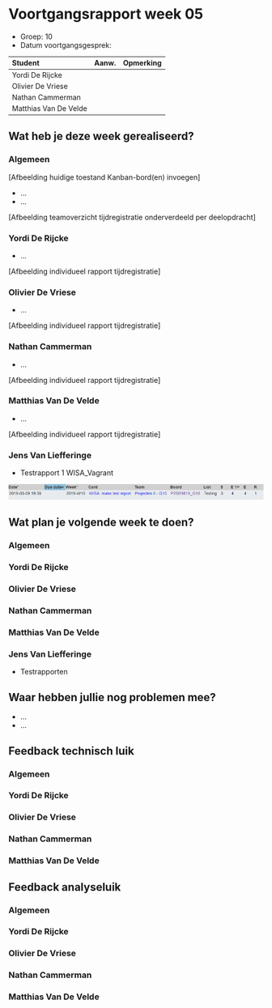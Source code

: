 # Voortgangsrapport week 05

* Groep: 10
* Datum voortgangsgesprek:

| Student  | Aanw. | Opmerking |
| :---     | :---  | :---      |
| Yordi De Rijcke |       |           |
| Olivier De Vriese |       |           |
| Nathan Cammerman |       |           |
| Matthias Van De Velde |       |           |

## Wat heb je deze week gerealiseerd?

### Algemeen

[Afbeelding huidige toestand Kanban-bord(en) invoegen]

* ...
* ...

[Afbeelding teamoverzicht tijdregistratie onderverdeeld per deelopdracht]

### Yordi De Rijcke

* ...

[Afbeelding individueel rapport tijdregistratie]

### Olivier De Vriese

* ...

[Afbeelding individueel rapport tijdregistratie]

### Nathan Cammerman

* ...

[Afbeelding individueel rapport tijdregistratie]

### Matthias Van De Velde

* ...

[Afbeelding individueel rapport tijdregistratie]

### Jens Van Liefferinge

* Testrapport 1 WISA_Vagrant

![Time-registration-week05-JensVanLiefferinge](week05-JensVanLiefferinge.png)

## Wat plan je volgende week te doen?

### Algemeen
### Yordi De Rijcke
### Olivier De Vriese
### Nathan Cammerman
### Matthias Van De Velde
### Jens Van Liefferinge
* Testrapporten

## Waar hebben jullie nog problemen mee?

* ...
* ...

## Feedback technisch luik

### Algemeen

### Yordi De Rijcke
### Olivier De Vriese
### Nathan Cammerman
### Matthias Van De Velde

## Feedback analyseluik

### Algemeen

### Yordi De Rijcke
### Olivier De Vriese
### Nathan Cammerman
### Matthias Van De Velde

